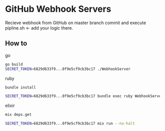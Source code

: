# GitHub Webhook Servers

Recieve webhook from GitHub on master branch commit and execute pipline.sh <- add your logic there.

## How to

go

```sh
go build
SECRET_TOKEN=6829d633f9...0f9e5cf9cb3bc17 ./WebhookServer
```
ruby

```sh
bundle install

SECRET_TOKEN=6829d633f9...0f9e5cf9cb3bc17 bundle exec ruby WebhookServer.rb
```

elixir

```sh
mix deps.get

SECRET_TOKEN=6829d633f9...0f9e5cf9cb3bc17 mix run --no-halt
```
